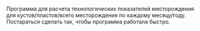 Программа для расчета технологических показателей месторождения для кустов/пластов/всего месторождения по каждому месяцу/году. Постараться сделать так, чтобы программа работала быстро.